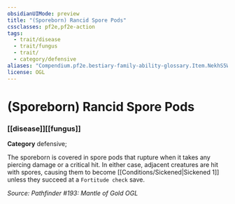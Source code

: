 ```yaml
---
obsidianUIMode: preview
title: "(Sporeborn) Rancid Spore Pods"
cssclasses: pf2e,pf2e-action
tags:
  - trait/disease
  - trait/fungus
  - trait/
  - category/defensive
aliases: "Compendium.pf2e.bestiary-family-ability-glossary.Item.NekhS5WlNuVVLBXe"
license: OGL
---
```

# (Sporeborn) Rancid Spore Pods

### [[disease]][[fungus]]

**Category** defensive; 




The sporeborn is covered in spore pods that rupture when it takes any piercing damage or a critical hit. In either case, adjacent creatures are hit with spores, causing them to become [[Conditions/Sickened|Sickened 1]] unless they succeed at a `Fortitude check` save.

*Source: Pathfinder #193: Mantle of Gold*
*OGL*